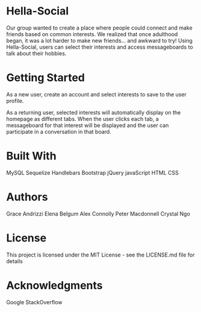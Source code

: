 # Hella-Social
Our group wanted to create a place where people could connect and make friends based on common interests. We realized that once adulthood began, it was a lot harder to make new friends... and awkward to try! Using Hella-Social, users can select their interests and access messageboards to talk about their hobbies. 

# Getting Started
As a new user, create an account and select interests to save to the user profile. 

As a returning user, selected interests will automatically display on the homepage as different tabs. When the user clicks each tab, a messageboard for that interest will be displayed and the user can participate in a conversation in that board. 

# Built With
MySQL
Sequelize
Handlebars
Bootstrap
jQuery
javaScript
HTML
CSS


# Authors
Grace Andrizzi
Elena Belgum
Alex Connolly
Peter Macdonnell
Crystal Ngo

# License
This project is licensed under the MIT License - see the LICENSE.md file for details

# Acknowledgments
Google
StackOverflow
